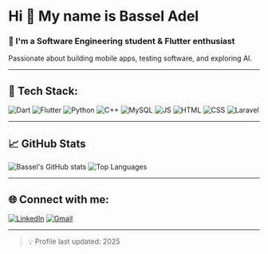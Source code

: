 # Hi 👋 My name is Bassel Adel

### 🎯 I'm a Software Engineering student & Flutter enthusiast  
Passionate about building mobile apps, testing software, and exploring AI.

---

## 🧰 Tech Stack:

![Dart](https://img.shields.io/badge/-Dart-0175C2?style=flat-square&logo=dart&logoColor=white)
![Flutter](https://img.shields.io/badge/-Flutter-02569B?style=flat-square&logo=flutter&logoColor=white)
![Python](https://img.shields.io/badge/-Python-3776AB?style=flat-square&logo=python&logoColor=white)
![C++](https://img.shields.io/badge/-C++-00599C?style=flat-square&logo=c%2b%2b&logoColor=white)
![MySQL](https://img.shields.io/badge/-MySQL-4479A1?style=flat-square&logo=mysql&logoColor=white)
![JS](https://img.shields.io/badge/-JavaScript-black?style=flat-square&logo=javascript)
![HTML](https://img.shields.io/badge/-HTML5-E34F26?style=flat-square&logo=html5&logoColor=white)
![CSS](https://img.shields.io/badge/-CSS3-1572B6?style=flat-square&logo=css3)
![Laravel](https://img.shields.io/badge/Laravel--1572B6?style=flat-square&logo=Laravel)



---

## 📈 GitHub Stats

![Bassel's GitHub stats](https://github-readme-stats.vercel.app/api?username=basseladel136&show_icons=true&theme=dark)
![Top Languages](https://github-readme-stats.vercel.app/api/top-langs/?username=basseladel136&layout=compact&theme=dark)

---

## 🌐 Connect with me:

[![LinkedIn](https://img.shields.io/badge/-LinkedIn-blue?style=flat-square&logo=linkedin&logoColor=white)](https://linkedin.com/in/bassel-khalifa)
[![Gmail](https://img.shields.io/badge/-Gmail-D14836?style=flat-square&logo=gmail&logoColor=white)](mailto:bassel.adel135@email.com)

---

> 💡 Profile last updated: 2025
